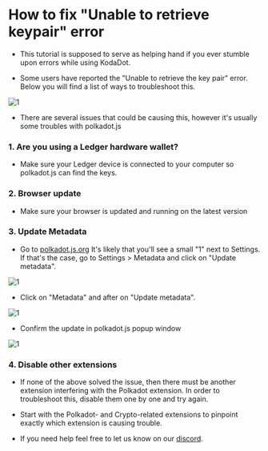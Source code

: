 # How to fix "Unable to retrieve keypair" error

- This tutorial is supposed to serve as helping hand if you ever stumble upon errors while using KodaDot.

- Some users have reported the "Unable to retrieve the key pair" error. Below you will find a list of ways to troubleshoot this.

![1](/error-keypair/1.png)

- There are several issues that could be causing this, however it's usually some troubles with polkadot.js

### 1. Are you using a Ledger hardware wallet? 

- Make sure your Ledger device is connected to your computer so polkadot.js can find the keys. 

### 2. Browser update

- Make sure your browser is updated and running on the latest version

### 3. Update Metadata

- Go to [polkadot.js.org](https://polkadot.js.org) It's likely that you'll see a small "1" next to Settings. If that's the case, go to Settings > Metadata and click on "Update metadata".

![1](/error-keypair/2.png)

- Click on "Metadata" and after on "Update metadata".

![1](/error-keypair/3.png)

- Confirm the update in polkadot.js popup window

![1](/error-keypair/4.png)

### 4. Disable other extensions


- If none of the above solved the issue, then there must be another extension interfering with the Polkadot extension. In order to troubleshoot this, disable them one by one and try again. 

- Start with the Polkadot- and Crypto-related extensions to pinpoint exactly which extension is causing trouble. 

- If you need help feel free to let us know on our [discord](https://discord.gg/kodadot).







